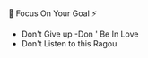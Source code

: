 💞️ Focus On Your Goal ⚡
 - Don't Give up 
 -Don ' Be In Love 
 - Don't Listen to this Ragou

<!---
Dev-MeRiEm/Dev-MeRiEm is a ✨ special ✨ repository because its `README.md` (this file) appears on your GitHub profile.
You can click the Preview link to take a look at your changes.
--->
